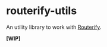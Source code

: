 # routerify-utils

An utility library to work with [Routerify](https://github.com/routerify/routerify).

**[WIP]**
